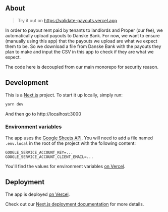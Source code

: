 ## About

> Try it out on https://validate-payouts.vercel.app

In order to payout rent paid by tenants to landlords and Proper (our fee), we automatically upload payouts to Danske Bank. For now, we want to ensure (manually using this app) that the payouts we upload are what we expect them to be. So we download a file from Danske Bank with the payouts they plan to make and input the CSV in this app to check if they are what we expect.

The code here is decoupled from our main monorepo for security reason.

## Development

This is a [Next.js](https://nextjs.org/) project. To start it up locally, simply run:

```bash
yarn dev
```

And then go to http://localhost:3000

### Environment variables

The app uses the [Google Sheets API](https://developers.google.com/sheets/api). You will need to add a file named `.env.local` in the root of the project with the following content:

```
GOOGLE_SERVICE_ACCOUNT_KEY=...
GOOGLE_SERVICE_ACCOUNT_CLIENT_EMAIL=...
```

You'll find the values for environment variables [on Vercel](https://vercel.com/properprototypes/validate-payouts/settings/environment-variables).

## Deployment

The app is deployed [on Vercel](https://vercel.com/properprototypes/validate-payouts).

Check out our [Next.js deployment documentation](https://nextjs.org/docs/deployment) for more details.
